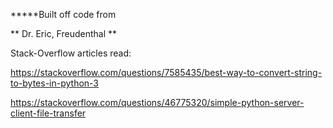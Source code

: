 *****Built off code from

** Dr. Eric, Freudenthal **

Stack-Overflow articles read:

https://stackoverflow.com/questions/7585435/best-way-to-convert-string-to-bytes-in-python-3

https://stackoverflow.com/questions/46775320/simple-python-server-client-file-transfer
